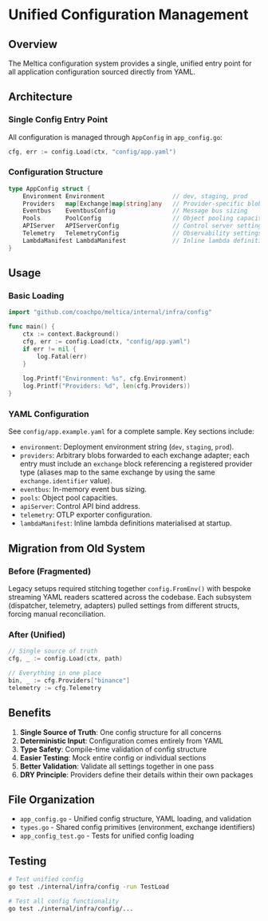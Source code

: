 # Unified Configuration Management

## Overview

The Meltica configuration system provides a single, unified entry point for all application configuration sourced directly from YAML.

## Architecture

### Single Config Entry Point

All configuration is managed through `AppConfig` in `app_config.go`:

```go
cfg, err := config.Load(ctx, "config/app.yaml")
```

### Configuration Structure

```go
type AppConfig struct {
    Environment Environment                   // dev, staging, prod
    Providers   map[Exchange]map[string]any   // Provider-specific blobs
    Eventbus    EventbusConfig                // Message bus sizing
    Pools       PoolConfig                    // Object pooling capacities
    APIServer   APIServerConfig               // Control server settings
    Telemetry   TelemetryConfig               // Observability settings
    LambdaManifest LambdaManifest             // Inline lambda definitions
}
```

## Usage

### Basic Loading

```go
import "github.com/coachpo/meltica/internal/infra/config"

func main() {
    ctx := context.Background()
    cfg, err := config.Load(ctx, "config/app.yaml")
    if err != nil {
        log.Fatal(err)
    }
    
    log.Printf("Environment: %s", cfg.Environment)
    log.Printf("Providers: %d", len(cfg.Providers))
}
```

### YAML Configuration

See `config/app.example.yaml` for a complete sample. Key sections include:

- `environment`: Deployment environment string (`dev`, `staging`, `prod`).
- `providers`: Arbitrary blobs forwarded to each exchange adapter; each entry must include an `exchange` block referencing a registered provider type (aliases map to the same exchange by using the same `exchange.identifier` value).
- `eventbus`: In-memory event bus sizing.
- `pools`: Object pool capacities.
- `apiServer`: Control API bind address.
- `telemetry`: OTLP exporter configuration.
- `lambdaManifest`: Inline lambda definitions materialised at startup.

## Migration from Old System

### Before (Fragmented)

Legacy setups required stitching together `config.FromEnv()` with bespoke streaming YAML readers scattered across the codebase. Each subsystem (dispatcher, telemetry, adapters) pulled settings from different structs, forcing manual reconciliation.

### After (Unified)

```go
// Single source of truth
cfg, _ := config.Load(ctx, path)

// Everything in one place
bin, _ := cfg.Providers["binance"]
telemetry := cfg.Telemetry
```

## Benefits

1. **Single Source of Truth**: One config structure for all concerns
2. **Deterministic Input**: Configuration comes entirely from YAML
3. **Type Safety**: Compile-time validation of config structure
4. **Easier Testing**: Mock entire config or individual sections
5. **Better Validation**: Validate all settings together in one pass
6. **DRY Principle**: Providers define their details within their own packages

## File Organization

- `app_config.go` - Unified config structure, YAML loading, and validation
- `types.go` - Shared config primitives (environment, exchange identifiers)
- `app_config_test.go` - Tests for unified config loading

## Testing

```bash
# Test unified config
go test ./internal/infra/config -run TestLoad

# Test all config functionality
go test ./internal/infra/config/...
```
